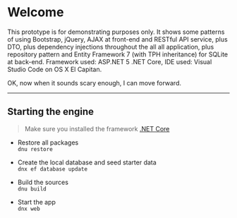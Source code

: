 # Welcome

This prototype is for demonstrating purposes only. It shows some patterns of using Bootstrap, jQuery, AJAX at front-end and RESTful API service, plus DTO, plus dependency injections throughout the all all application, plus repository pattern and Entity Framework 7 (with TPH inheritance) for SQLite at back-end. Framework used: ASP.NET 5 .NET Core, IDE used: Visual Studio Code on OS X El Capitan.

OK, now when it sounds scary enough, I can move forward.

* * * 

## Starting the engine

> Make sure you installed the framework [.NET Core](http://docs.asp.net/en/latest/getting-started/index.html)

* Restore all packages  
`dnu restore`

* Create the local database and seed starter data  
`dnx ef database update`

* Build the sources  
`dnu build`

* Start the app  
`dnx web`
